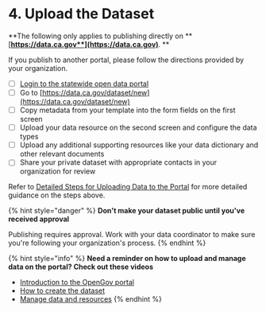 # 4. Upload the Dataset

**The following only applies to publishing directly on **[**https://data.ca.gov**](https://data.ca.gov)**. **

If you publish to another portal, please follow the directions provided by your organization.

* [ ] [Login to the statewide open data portal](https://data.ca.gov/user/login) 
* [ ] Go to ​​[https://data.ca.gov/dataset/new](https://data.ca.gov/dataset/new)
* [ ] Copy metadata from your template into the form fields on the first screen
* [ ] Upload your data resource on the second screen and configure the data types
* [ ] Upload any additional supporting resources like your data dictionary and other relevant documents
* [ ] Share your private dataset with appropriate contacts in your organization for review

Refer to [Detailed Steps for Uploading Data to the Portal](reference-and-additional-documents/detailed-steps-for-uploading-data-to-the-portal.md) for more detailed guidance on the steps above.

{% hint style="danger" %}
**Don't make your dataset public until you've received approval**

Publishing requires approval. Work with your data coordinator to make sure you're following your organization's process.
{% endhint %}

{% hint style="info" %}
**Need a reminder on how to upload and manage data on the portal? Check out these videos**

* [Introduction to the OpenGov porta](https://opengov.wistia.com/medias/ujfmnqys0i)[l](https://opengov.wistia.com/medias/ehimhonctb)
* [How to create the dataset](https://opengov.wistia.com/medias/ehimhonctb)
* [Manage data and resources](https://opengov.wistia.com/medias/fyeees62st)
{% endhint %}
